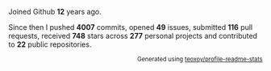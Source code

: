 Joined Github **12** years ago.

Since then I pushed **4007** commits, opened **49** issues, submitted **116** pull requests, received **748** stars across **277** personal projects and contributed to **22** public repositories.

<p align="right"><sub>Generated using <a href="https://github.com/marketplace/actions/profile-readme-stats">teoxoy/profile-readme-stats</a></sub></p>
